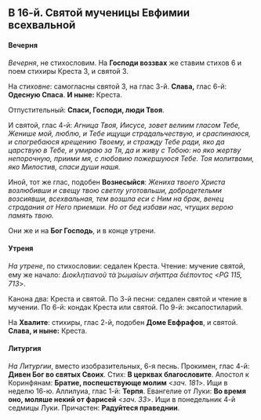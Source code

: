 
## В 16-й. Святой мученицы Евфимии всехвальной

#### Вечерня

*Вечерня*, не стихословим. На **Господи воззвах** же ставим стихов 6 и поем стихиры Креста 3, 
и святой 3. 

На *стиховне*: самогласны святой 3, на глас 3-й. **Слава,** глас 6-й: **Одесную Спаса**. 
**И ныне:** Креста.  

Отпустительный: **Спаси, Господи, люди Твоя**. 

И святой, глас 4-й: *Агница Твоя, Иисусе, зовет велиим гласом Тебе, Женише мой, люблю, 
и Тебе ищущи страдальчествую, и сраспинаюся, и спогребаюся крещению Твоему, и стражду 
Тебе ради, яко да царствую в Тебе, и умираю за Тя, да и живу с Тобою: но яко жертву 
непорочную, приими мя, с любовию пожершуюся Тебе. Тоя молитвами, яко Милостив, спаси 
души нашя.*

Иной, тот же глас, подобен **Вознесыйся**: *Жениха твоего Христа возлюбивши и свещу 
твою светлу уготовльши, добродетельми возсиявши, всехвальная, тем возшла еси 
с Ним на брак, венец страдания от Него приемши. Но от бед избави нас, чтущих верою 
память твою.*

Они же и на **Бог Господь**, и в конце утрени.

#### Утреня

*На утрене*, по стихословии: седален Креста. Чтение: мучение святой, ему же начало: 
*Διοκλητιανοῦ τὰ ̔ρωμαίων σῆκπτρα διέποντος* <*PG 115, 713*>. 

Канона два: Креста и святой. 
По 3-й песни: седален святой и чтение в мучении. 
По 6-й: кондак Креста или святой. 
По 9-й: эксапостиларий. 

На **Хвалите**: стихиры, глас 2-й, подобен **Доме Евфрафов**, и святой. **Слава, и ныне:** Креста.   

#### Литургия

*На Литургии*, вместо изобразительных, 6-я песнь.
Прокимен, глас 4-й: **Дивен Бог во святых Своих**. Стих: **В церквах благословите**.
Апостол к Коринфянам: **Братие, поспешствующе молим** <*зач. 181*>. Ищи в неделю 16-ю.
Аллилуиа, глас 1-й: **Терпя**.
Евангелие от Луки: **Во время оно, моляше некий от фарисей** <*зач. 33*>. Ищи в понедельник 
4-й седмицы Луки. 
Причастен: **Радуйтеся праведнии**.
